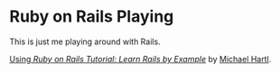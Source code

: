 # Ruby on Rails Playing

This is just me playing around with Rails.

[Using *Ruby on Rails Tutorial: Learn Rails by Example*](http://railstutorial.org/) 
by [Michael Hartl](http://michaelhartl.com/).